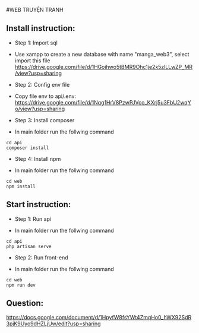 #WEB TRUYỆN TRANH

## Install instruction:
- Step 1: Import sql
* Use xampp to create a new database with name "manga_web3", select import this file https://drive.google.com/file/d/1HGoihwo5tBMR9Ohc1je2x5zlLLwZP_MR/view?usp=sharing
- Step 2: Config env file
* Copy file env to api/.env: https://drive.google.com/file/d/1Nqg1HrV8PzwPJVco_KXrj5u3FbU2wqYo/view?usp=sharing
- Step 3: Install composer
* In main folder run the follwing command
```
cd api
composer install
```
- Step 4: Install npm
* In main folder run the follwing command
```
cd web
npm install
```
## Start instruction:
- Step 1: Run api
* In main folder run the follwing command
```
cd api
php artisan serve
```
- Step 2: Run front-end
* In main folder run the follwing command
```
cd web
npm run dev
```
## Question:
https://docs.google.com/document/d/1HpyfW8fsYWt4ZmqHo0_hWX92SdR3pjK9Uyo9dHZLjUw/edit?usp=sharing
